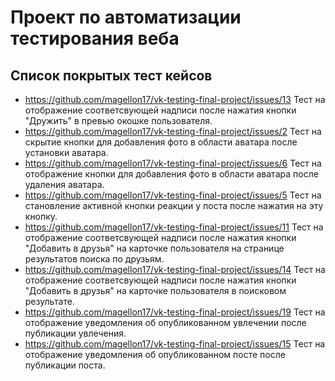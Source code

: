 # Проект по автоматизации тестирования веба
## Список покрытых тест кейсов
* https://github.com/magellon17/vk-testing-final-project/issues/13 Тест на отображение соответсвующей надписи после нажатия кнопки "Дружить" в превью окошке пользователя. 
* https://github.com/magellon17/vk-testing-final-project/issues/2 Тест на скрытие кнопки для добавления фото в области аватара после установки аватара.
* https://github.com/magellon17/vk-testing-final-project/issues/6 Тест на отображение кнопки для добавления фото в области аватара после удаления аватара.
* https://github.com/magellon17/vk-testing-final-project/issues/5 Тест на становление активной кнопки реакции у поста после нажатия на эту кнопку.
* https://github.com/magellon17/vk-testing-final-project/issues/11 Тест на отображение соответсвующей надписи после нажатия кнопки "Добавить в друзья" на карточке пользователя на странице результатов поиска по друзьям.
* https://github.com/magellon17/vk-testing-final-project/issues/14 Тест на отображение соответсвующей надписи после нажатия кнопки "Добавить в друзья" на карточке пользователя в поисковом результате.
* https://github.com/magellon17/vk-testing-final-project/issues/19 Тест на отображение уведомления об опубликованном увлечении после публикации увлечения.
* https://github.com/magellon17/vk-testing-final-project/issues/15 Тест на отображение уведомления об опубликованном посте после публикации поста.
  
